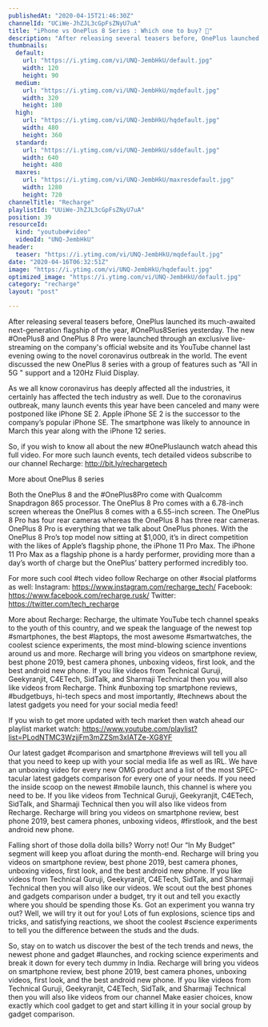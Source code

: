 ```yaml
---
publishedAt: "2020-04-15T21:46:30Z"
channelId: "UCiWe-JhZJL3cGpFsZNyU7uA"
title: "iPhone vs OnePlus 8 Series : Which one to buy? 🤔"
description: "After releasing several teasers before, OnePlus launched its much-awaited next-generation flagship of the year, #OnePlus8Series yesterday. The new #OnePlus8 and OnePlus 8 Pro were launched through an exclusive live-streaming on the company's official website and its YouTube channel last evening owing to the novel coronavirus outbreak in the world. The event discussed the new OnePlus 8 series with a group of features such as \"All in 5G \" support and a 120Hz Fluid Display.\n\nAs we all know coronavirus has deeply affected all the industries, it certainly has affected the tech industry as well. Due to the coronavirus outbreak, many launch events this year have been canceled and many were postponed like iPhone SE 2. Apple iPhone SE 2 is the successor to the company’s popular iPhone SE. The smartphone was likely to announce in March this year along with the iPhone 12 series.\n\nSo, if you wish to know all about the new #OnePluslaunch watch ahead this full video. For more such launch events, tech detailed videos subscribe to our channel Recharge: http://bit.ly/rechargetech\n\nMore about OnePlus 8 series\n\nBoth the OnePlus 8 and the #OnePlus8Pro come with Qualcomm Snapdragon 865 processor. The OnePlus 8 Pro comes with a 6.78-inch screen whereas the OnePlus 8 comes with a 6.55-inch screen. The OnePlus 8 Pro has four rear cameras whereas the OnePlus 8 has three rear cameras.\nOnePlus 8 Pro is everything that we talk about OnePlus phones. With the OnePlus 8 Pro’s top model now sitting at $1,000, it’s in direct competition with the likes of Apple’s flagship phone, the iPhone 11 Pro Max. The iPhone 11 Pro Max as a flagship phone is a hardy performer, providing more than a day’s worth of charge but the OnePlus’ battery performed incredibly too. \n\nFor more such cool #tech video follow Recharge on other #social platforms as well: Instagram: https://www.instagram.com/recharge_tech/ Facebook: https://www.facebook.com/recharge.rusk/ Twitter: https://twitter.com/tech_recharge\n\nMore about Recharge: Recharge, the ultimate YouTube tech channel speaks to the youth of this country, and we speak the language of the newest top #smartphones, the best #laptops, the most awesome #smartwatches, the coolest science experiments, the most mind-blowing science inventions around us and more. Recharge will bring you videos on smartphone review, best phone 2019, best camera phones, unboxing videos, first look, and the best android new phone. If you like videos from Technical Guruji, Geekyranjit, C4ETech, SidTalk, and Sharmaji Technical then you will also like videos from Recharge. Think #unboxing top smartphone reviews, #budgetbuys, hi-tech specs and most importantly, #technews about the latest gadgets you need for your social media feed!\n\nIf you wish to get more updated with tech market then watch ahead our playlist market watch: https://www.youtube.com/playlist?list=PLodNTMC3WzjjFm3mZZSm3xIATZe-XG8YF\n\nOur latest gadget #comparison and smartphone #reviews will tell you all that you need to keep up with your social media life as well as IRL. We have an unboxing video for every new OMG product and a list of the most SPEC-tacular latest gadgets comparison for every one of your needs. If you need the inside scoop on the newest #mobile launch, this channel is where you need to be. If you like videos from Technical Guruji, Geekyranjit, C4ETech, SidTalk, and Sharmaji Technical then you will also like videos from Recharge. Recharge will bring you videos on smartphone review, best phone 2019, best camera phones, unboxing videos, #firstlook, and the best android new phone.\n\nFalling short of those dolla dolla bills? Worry not! Our “In My Budget” segment will keep you afloat during the month-end. Recharge will bring you videos on smartphone review, best phone 2019, best camera phones, unboxing videos, first look, and the best android new phone. If you like videos from Technical Guruji, Geekyranjit, C4ETech, SidTalk, and Sharmaji Technical then you will also like our videos. We scout out the best phones and gadgets comparison under a budget, try it out and tell you exactly where you should be spending those Ks. Got an experiment you wanna try out? Well, we will try it out for you! Lots of fun explosions, science tips and tricks, and satisfying reactions, we shoot the coolest #science experiments to tell you the difference between the studs and the duds.\n\nSo, stay on to watch us discover the best of the tech trends and news, the newest phone and gadget #launches, and rocking science experiments and break it down for every tech dummy in India. Recharge will bring you videos on smartphone review, best phone 2019, best camera phones, unboxing videos, first look, and the best android new phone. If you like videos from Technical Guruji, Geekyranjit, C4ETech, SidTalk, and Sharmaji Technical then you will also like videos from our channel Make easier choices, know exactly which cool gadget to get and start killing it in your social group by gadget comparison."
thumbnails:
  default:
    url: "https://i.ytimg.com/vi/UNQ-JembHkU/default.jpg"
    width: 120
    height: 90
  medium:
    url: "https://i.ytimg.com/vi/UNQ-JembHkU/mqdefault.jpg"
    width: 320
    height: 180
  high:
    url: "https://i.ytimg.com/vi/UNQ-JembHkU/hqdefault.jpg"
    width: 480
    height: 360
  standard:
    url: "https://i.ytimg.com/vi/UNQ-JembHkU/sddefault.jpg"
    width: 640
    height: 480
  maxres:
    url: "https://i.ytimg.com/vi/UNQ-JembHkU/maxresdefault.jpg"
    width: 1280
    height: 720
channelTitle: "Recharge"
playlistId: "UUiWe-JhZJL3cGpFsZNyU7uA"
position: 39
resourceId:
  kind: "youtube#video"
  videoId: "UNQ-JembHkU"
header:
  teaser: "https://i.ytimg.com/vi/UNQ-JembHkU/mqdefault.jpg"
date: "2020-04-16T06:32:51Z"
image: "https://i.ytimg.com/vi/UNQ-JembHkU/hqdefault.jpg"
optimized_image: "https://i.ytimg.com/vi/UNQ-JembHkU/default.jpg"
category: "recharge"
layout: "post"

---
```

After releasing several teasers before, OnePlus launched its much-awaited next-generation flagship of the year, #OnePlus8Series yesterday. The new #OnePlus8 and OnePlus 8 Pro were launched through an exclusive live-streaming on the company's official website and its YouTube channel last evening owing to the novel coronavirus outbreak in the world. The event discussed the new OnePlus 8 series with a group of features such as "All in 5G " support and a 120Hz Fluid Display.

As we all know coronavirus has deeply affected all the industries, it certainly has affected the tech industry as well. Due to the coronavirus outbreak, many launch events this year have been canceled and many were postponed like iPhone SE 2. Apple iPhone SE 2 is the successor to the company’s popular iPhone SE. The smartphone was likely to announce in March this year along with the iPhone 12 series.

So, if you wish to know all about the new #OnePluslaunch watch ahead this full video. For more such launch events, tech detailed videos subscribe to our channel Recharge: http://bit.ly/rechargetech

More about OnePlus 8 series

Both the OnePlus 8 and the #OnePlus8Pro come with Qualcomm Snapdragon 865 processor. The OnePlus 8 Pro comes with a 6.78-inch screen whereas the OnePlus 8 comes with a 6.55-inch screen. The OnePlus 8 Pro has four rear cameras whereas the OnePlus 8 has three rear cameras.
OnePlus 8 Pro is everything that we talk about OnePlus phones. With the OnePlus 8 Pro’s top model now sitting at $1,000, it’s in direct competition with the likes of Apple’s flagship phone, the iPhone 11 Pro Max. The iPhone 11 Pro Max as a flagship phone is a hardy performer, providing more than a day’s worth of charge but the OnePlus’ battery performed incredibly too. 

For more such cool #tech video follow Recharge on other #social platforms as well: Instagram: https://www.instagram.com/recharge_tech/ Facebook: https://www.facebook.com/recharge.rusk/ Twitter: https://twitter.com/tech_recharge

More about Recharge: Recharge, the ultimate YouTube tech channel speaks to the youth of this country, and we speak the language of the newest top #smartphones, the best #laptops, the most awesome #smartwatches, the coolest science experiments, the most mind-blowing science inventions around us and more. Recharge will bring you videos on smartphone review, best phone 2019, best camera phones, unboxing videos, first look, and the best android new phone. If you like videos from Technical Guruji, Geekyranjit, C4ETech, SidTalk, and Sharmaji Technical then you will also like videos from Recharge. Think #unboxing top smartphone reviews, #budgetbuys, hi-tech specs and most importantly, #technews about the latest gadgets you need for your social media feed!

If you wish to get more updated with tech market then watch ahead our playlist market watch: https://www.youtube.com/playlist?list=PLodNTMC3WzjjFm3mZZSm3xIATZe-XG8YF

Our latest gadget #comparison and smartphone #reviews will tell you all that you need to keep up with your social media life as well as IRL. We have an unboxing video for every new OMG product and a list of the most SPEC-tacular latest gadgets comparison for every one of your needs. If you need the inside scoop on the newest #mobile launch, this channel is where you need to be. If you like videos from Technical Guruji, Geekyranjit, C4ETech, SidTalk, and Sharmaji Technical then you will also like videos from Recharge. Recharge will bring you videos on smartphone review, best phone 2019, best camera phones, unboxing videos, #firstlook, and the best android new phone.

Falling short of those dolla dolla bills? Worry not! Our “In My Budget” segment will keep you afloat during the month-end. Recharge will bring you videos on smartphone review, best phone 2019, best camera phones, unboxing videos, first look, and the best android new phone. If you like videos from Technical Guruji, Geekyranjit, C4ETech, SidTalk, and Sharmaji Technical then you will also like our videos. We scout out the best phones and gadgets comparison under a budget, try it out and tell you exactly where you should be spending those Ks. Got an experiment you wanna try out? Well, we will try it out for you! Lots of fun explosions, science tips and tricks, and satisfying reactions, we shoot the coolest #science experiments to tell you the difference between the studs and the duds.

So, stay on to watch us discover the best of the tech trends and news, the newest phone and gadget #launches, and rocking science experiments and break it down for every tech dummy in India. Recharge will bring you videos on smartphone review, best phone 2019, best camera phones, unboxing videos, first look, and the best android new phone. If you like videos from Technical Guruji, Geekyranjit, C4ETech, SidTalk, and Sharmaji Technical then you will also like videos from our channel Make easier choices, know exactly which cool gadget to get and start killing it in your social group by gadget comparison.